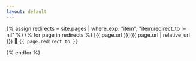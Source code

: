 ```yaml
---
layout: default
---
```

<script defer data-domain="ltg.link" src="https://analytics.ltg.network/js/plausible.js"></script>


{% assign redirects = site.pages | where_exp: "item", "item.redirect_to != nil" %}
{% for page in redirects %}
  [{{ page.url }}]({{ page.url | relative_url }}) 🔀 `{{ page.redirect_to }}`
  
{% endfor %}
